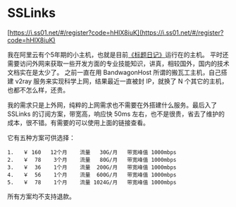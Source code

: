 # SSLinks

[https://i.ss01.net/#/register?code=hHIX8iuK](https://i.ss01.net/#/register?code=hHIX8iuK)


我在阿里云有个5年期的小主机，也就是目前[《标题日记》](https://kylebing.cn/diary)运行在的主机。
平时还需要访问外网来获取一些开发方面的专业技能知识，讲真，相较国外，国内的技术文档实在是太少了。
之前一直在用 BandwagonHost 所谓的搬瓦工主机，自己搭建 v2ray 服务来实现科学上网，结果最近一直被封 IP，就换了 N 个其它的主机，也都不怎么样，还贵。

我的需求只是上外网，纯粹的上网需求也不需要在外搭建什么服务。最后入了 SSLinks 的订阅方案，带宽高，响应快 50ms 左右，也不是很贵，省去了维护的成本，很不错。有需要的可以使用上面的链接查看。

它有五种方案可供选择：

```
1.   ￥ 160   12个月    流量   30G/月   带宽峰值 1000mbps
2.   ￥  78    3个月    流量   80G/月   带宽峰值 1000mbps
3.   ￥  36    1个月    流量  200G/月   带宽峰值 1000mbps
4.   ￥  56    1个月    流量  600G/月   带宽峰值 1000mbps
5.   ￥  78    1个月    流量 1024G/月   带宽峰值 1000mbps
```


所有方案均不支持退款。
